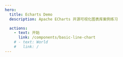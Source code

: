 ```yaml
---
hero:
  title: Echarts Demo
  description: Apache ECharts 开源可视化图表库案例练习

  actions:
    - text: 开始
      link: /components/basic-line-chart
    # - text: World
    #   link: /
---
```

